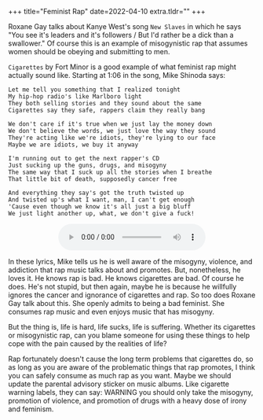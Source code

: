 +++
title="Feminist Rap"
date=2022-04-10
extra.tldr=""
+++

Roxane Gay talks about Kanye West's song `New Slaves` in which he says "You see it's leaders and it's followers / But I'd rather be a dick than a swallower." Of course this is an example of misogynistic rap that assumes women should be obeying and submitting to men. 

`Cigarettes` by Fort Minor is a good example of what feminist rap might actually sound like. Starting at 1:06 in the song, Mike Shinoda says:

    Let me tell you something that I realized tonight
    My hip-hop radio's like Marlboro light
    They both selling stories and they sound about the same
    Cigarettes say they safe, rappers claim they really bang

    We don't care if it's true when we just lay the money down
    We don't believe the words, we just love the way they sound
    They're acting like we're idiots, they're lying to our face
    Maybe we are idiots, we buy it anyway

    I'm running out to get the next rapper's CD
    Just sucking up the guns, drugs, and misogyny
    The same way that I suck up all the stories when I breathe
    That little bit of death, supposedly cancer free

    And everything they say's got the truth twisted up
    And twisted up's what I want, man, I can't get enough
    'Cause even though we know it's all just a big bluff
    We just light another up, what, we don't give a fuck!

<center>
    <audio controls>
    <source src="https://zbellay.sfo3.cdn.digitaloceanspaces.com/assets/images/posts/feminist-rap/cigs.mp3" type="audio/mp3">
    Your browser does not support the audio element.
    </audio>
</center>


In these lyrics, Mike tells us he is well aware of the misogyny, violence, and addiction that rap music talks about and promotes. But, nonetheless, he loves it. He knows rap is bad. He knows cigarettes are bad. Of course he does. He's not stupid, but then again, maybe he is because he willfully ignores the cancer and ignorance of cigarettes and rap. So too does Roxane Gay talk about this. She openly admits to being a bad feminist. She consumes rap music and even enjoys music that has misogyny. 

But the thing is, life is hard, life sucks, life is suffering. Whether its cigarettes or misogynistic rap, can you blame someone for using these things to help cope with the pain caused by the realities of life? 

Rap fortunately doesn't cause the long term problems that cigarettes do, so as long as you are aware of the problematic things that rap promotes, I think you can safely consume as much rap as you want. Maybe we should update the parental advisory sticker on music albums. Like cigarette warning labels, they can say: WARNING you should only take the misogyny, promotion of violence, and promotion of drugs with a heavy dose of irony and feminism.